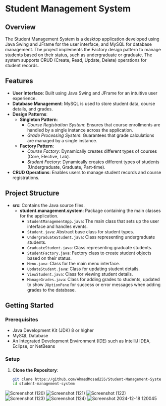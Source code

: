 # Student Management System

## Overview

The Student Management System is a desktop application developed using Java Swing and JFrame for the user interface, and MySQL for database management. The project implements the Factory design pattern to manage students based on their status, such as undergraduate or graduate. The system supports CRUD (Create, Read, Update, Delete) operations for student records.

## Features

- **User Interface**: Built using Java Swing and JFrame for an intuitive user experience.
- **Database Management**: MySQL is used to store student data, course details, and grades.
- **Design Patterns**:
  - **Singleton Pattern**:
    - *Course Registration System*: Ensures that course enrollments are handled by a single instance across the application.
    - *Grade Processing System*: Guarantees that grade calculations are managed by a single instance.
  - **Factory Pattern**:
    - *Course Factory*: Dynamically creates different types of courses (Core, Elective, Lab).
    - *Student Factory*: Dynamically creates different types of students (Undergraduate, Graduate, Part-time).
- **CRUD Operations**: Enables users to manage student records and course registrations.

## Project Structure

- **src**: Contains the Java source files.
  - **student.management.system**: Package containing the main classes for the application.
    - `StudentManagementApp.java`: The main class that sets up the user interface and handles events.
    - `Student.java`: Abstract base class for student types.
    - `UndergraduateStudent.java`: Class representing undergraduate students.
    - `GraduateStudent.java`: Class representing graduate students.
    - `StudentFactory.java`: Factory class to create student objects based on their status.
    - `Menu.java`: Class for the main menu interface.
    - `UpdateStudent.java`: Class for updating student details.
    - `ViewStudent.java`: Class for viewing student details.
    - `ManageGrades.java`: Class for adding grades to students, updated to show `JOptionPane` for success or error messages when adding grades to the database.

## Getting Started

### Prerequisites

- Java Development Kit (JDK) 8 or higher
- MySQL Database
- An Integrated Development Environment (IDE) such as IntelliJ IDEA, Eclipse, or NetBeans

### Setup

1. **Clone the Repository**:
   ```bash
   git clone https://github.com/AhmedMosad255/Student-Management-System.git
   cd student-management-system

![Screenshot (120)](https://github.com/user-attachments/assets/84c6fe51-6c92-47e7-9d6d-54a77408232b)
![Screenshot (121)](https://github.com/user-attachments/assets/c5e1a702-fb34-46f5-a6ed-ce70407f2d2c)
![Screenshot (122)](https://github.com/user-attachments/assets/c2ed8494-a460-46df-a651-ddc588c4d503)
![Screenshot (123)](https://github.com/user-attachments/assets/b4700712-4081-41ed-851e-a68ed36f289b)
![Screenshot (124)](https://github.com/user-attachments/assets/952c8558-de61-47db-8410-52e00f876bf4)
![Screenshot 2024-12-18 120045](https://github.com/user-attachments/assets/1f8a245b-779d-4195-9557-70e0e7d3062e)




